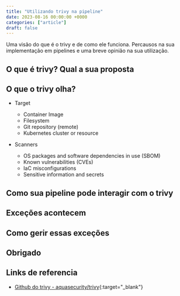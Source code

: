 ```yaml
---
title: "Utilizando trivy na pipeline"
date: 2023-08-16 00:00:00 +0000
categories: ["article"]
draft: false
---
```



Uma visão do que é o trivy e de como ele funciona.
Percausos na sua implementação em pipelines e uma breve opinião na sua utilização.

## O que é trivy? Qual a sua proposta

## O que o trivy olha?

- Target
  - Container Image
  - Filesystem
  - Git repository (remote)
  - Kubernetes cluster or resource

- Scanners
  - OS packages and software dependencies in use (SBOM)
  - Known vulnerabilities (CVEs)
  - IaC misconfigurations
  - Sensitive information and secrets

## Como sua pipeline pode interagir com o trivy

## Exceções acontecem

## Como gerir essas exceções

## Obrigado

## Links de referencia

- [Github do trivy - aquasecurity/trivy](https://github.com/aquasecurity/trivy){:target="_blank"}
